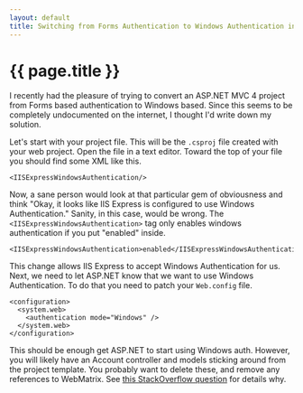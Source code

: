 ```yaml
---
layout: default
title: Switching from Forms Authentication to Windows Authentication in ASP.NET MVC 4
---
```


{{ page.title }}
===========

I recently had the pleasure of trying to convert an ASP.NET MVC 4 project from Forms based authentication to Windows based. Since this seems to be completely undocumented on the internet, I thought I'd write down my solution.

Let's start with your project file. This will be the `.csproj` file created with your web project. Open the file in a text editor. Toward the top of your file you should find some XML like this.

    <IISExpressWindowsAuthentication/>

Now, a sane person would look at that particular gem of obviousness and think "Okay, it looks like IIS Express is configured to use Windows Authentication." Sanity, in this case, would be wrong. The `<IISExpressWindowsAuthentication>` tag only enables windows authentication if you put "enabled" inside.

    <IISExpressWindowsAuthentication>enabled</IISExpressWindowsAuthentication>

This change allows IIS Express to accept Windows Authentication for us. Next, we need to let ASP.NET know that we want to use Windows Authentication. To do that you need to patch your `Web.config` file.

    <configuration>
      <system.web>
        <authentication mode="Windows" />
      </system.web>
    </configuration>

This should be enough get ASP.NET to start using Windows auth. However, you will likely have an Account controller and models sticking around from the project template. You probably want to delete these, and remove any references to WebMatrix. See [this StackOverflow question](http://stackoverflow.com/questions/5009565/asp-net-mvc3-and-windows-auth-on-iis-keeps-redirecting-to-account-login) for details why.
